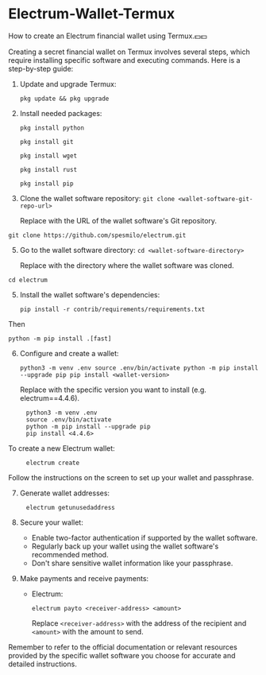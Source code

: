 # Electrum-Wallet-Termux
How to create an Electrum financial wallet using Termux.💵💵


Creating a secret financial wallet on Termux involves several steps, which require installing specific software and executing commands. Here is a step-by-step guide:

1. Update and upgrade Termux:
   ```
   pkg update && pkg upgrade
   ```

2. Install needed packages:
   ```
   pkg install python
   ```
   ```
   pkg install git
   ```
   ```
   pkg install wget
   ```
   ```
   pkg install rust
   ```
   ```
   pkg install pip
   ```

3. Clone the wallet software repository:
   `
   git clone <wallet-software-git-repo-url>
   `

   Replace <wallet-software-git-repo-url> with the URL of the wallet software's Git repository.
   
```
git clone https://github.com/spesmilo/electrum.git
```

5. Go to the wallet software directory:
   `
   cd <wallet-software-directory>
   `

   Replace <wallet-software-directory> with the directory where the wallet software was cloned.

```
cd electrum
```

5. Install the wallet software's dependencies:
   ```
   pip install -r contrib/requirements/requirements.txt
   ```

Then


   ```
   python -m pip install .[fast]
   ```

6. Configure and create a wallet:


     `python3 -m venv .env
     source .env/bin/activate
     python -m pip install --upgrade pip
     pip install <wallet-version>`
     

     Replace <wallet-version> with the specific version you want to install (e.g. electrum==4.4.6).


```
     python3 -m venv .env
     source .env/bin/activate
     python -m pip install --upgrade pip
     pip install <4.4.6>
```

To create a new Electrum wallet:

```
     electrum create
```

Follow the instructions on the screen to set up your wallet and passphrase.

7. Generate wallet addresses:

```
     electrum getunusedaddress
```

8. Secure your wallet:
   - Enable two-factor authentication if supported by the wallet software.
   - Regularly back up your wallet using the wallet software's recommended method.
   - Don't share sensitive wallet information like your passphrase.

9. Make payments and receive payments:

   - Electrum:
     ```
     electrum payto <receiver-address> <amount>
     ```

     Replace `<receiver-address>` with the address of the recipient and `<amount>` with the amount to send.

Remember to refer to the official documentation or relevant resources provided by the specific wallet software you choose for accurate and detailed instructions.
